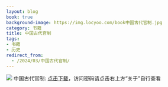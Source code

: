```yaml
---
layout: blog
book: true
background-image: https://img.locyoo.com/book中国古代官制.jpg
category: 书籍
title: 中国古代官制
tags:
- 书籍
- 历史
redirect_from:
  - /2024/03/中国古代官制/
---
```

![](https://img.locyoo.com/book中国古代官制.jpg)
中国古代官制: <a name = "ref1" href="https://089m.com/f/50983618-1314466724-0c6359?p=3619">点击下载</a>，访问密码请点击右上方“关于”自行查看